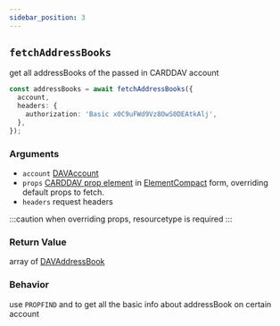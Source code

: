 ```yaml
---
sidebar_position: 3
---
```


## `fetchAddressBooks`

get all addressBooks of the passed in CARDDAV account

```ts
const addressBooks = await fetchAddressBooks({
  account,
  headers: {
    authorization: 'Basic x0C9uFWd9Vz8OwS0DEAtkAlj',
  },
});
```

### Arguments

- `account` [DAVAccount](../types/DAVAccount.md)
- `props` [CARDDAV prop element](https://datatracker.ietf.org/doc/html/rfc6352#section-10.4.2) in [ElementCompact](../types/ElementCompact.md) form, overriding default props to fetch.
- `headers` request headers

:::caution
when overriding props, resourcetype is required
:::

### Return Value

array of [DAVAddressBook](../types/DAVAddressBook.md)

### Behavior

use `PROPFIND` and to get all the basic info about addressBook on certain account
